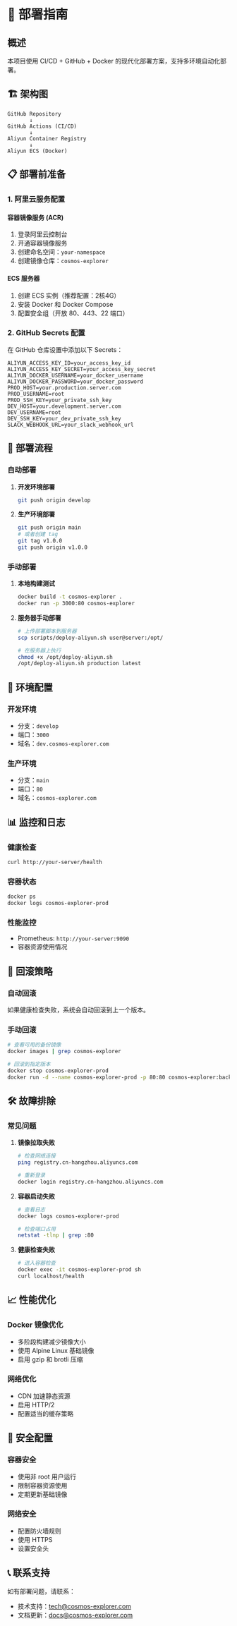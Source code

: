 # 🚀 部署指南

## 概述

本项目使用 CI/CD + GitHub + Docker 的现代化部署方案，支持多环境自动化部署。

## 🏗️ 架构图

```
GitHub Repository
       ↓
GitHub Actions (CI/CD)
       ↓
Aliyun Container Registry
       ↓
Aliyun ECS (Docker)
```

## 📋 部署前准备

### 1. 阿里云服务配置

#### 容器镜像服务 (ACR)
1. 登录阿里云控制台
2. 开通容器镜像服务
3. 创建命名空间：`your-namespace`
4. 创建镜像仓库：`cosmos-explorer`

#### ECS 服务器
1. 创建 ECS 实例（推荐配置：2核4G）
2. 安装 Docker 和 Docker Compose
3. 配置安全组（开放 80、443、22 端口）

### 2. GitHub Secrets 配置

在 GitHub 仓库设置中添加以下 Secrets：

```
ALIYUN_ACCESS_KEY_ID=your_access_key_id
ALIYUN_ACCESS_KEY_SECRET=your_access_key_secret
ALIYUN_DOCKER_USERNAME=your_docker_username
ALIYUN_DOCKER_PASSWORD=your_docker_password
PROD_HOST=your.production.server.com
PROD_USERNAME=root
PROD_SSH_KEY=your_private_ssh_key
DEV_HOST=your.development.server.com
DEV_USERNAME=root
DEV_SSH_KEY=your_dev_private_ssh_key
SLACK_WEBHOOK_URL=your_slack_webhook_url
```

## 🚀 部署流程

### 自动部署

1. **开发环境部署**
   ```bash
   git push origin develop
   ```

2. **生产环境部署**
   ```bash
   git push origin main
   # 或者创建 tag
   git tag v1.0.0
   git push origin v1.0.0
   ```

### 手动部署

1. **本地构建测试**
   ```bash
   docker build -t cosmos-explorer .
   docker run -p 3000:80 cosmos-explorer
   ```

2. **服务器手动部署**
   ```bash
   # 上传部署脚本到服务器
   scp scripts/deploy-aliyun.sh user@server:/opt/
   
   # 在服务器上执行
   chmod +x /opt/deploy-aliyun.sh
   /opt/deploy-aliyun.sh production latest
   ```

## 🔧 环境配置

### 开发环境
- 分支：`develop`
- 端口：`3000`
- 域名：`dev.cosmos-explorer.com`

### 生产环境
- 分支：`main`
- 端口：`80`
- 域名：`cosmos-explorer.com`

## 📊 监控和日志

### 健康检查
```bash
curl http://your-server/health
```

### 容器状态
```bash
docker ps
docker logs cosmos-explorer-prod
```

### 性能监控
- Prometheus: `http://your-server:9090`
- 容器资源使用情况

## 🔄 回滚策略

### 自动回滚
如果健康检查失败，系统会自动回滚到上一个版本。

### 手动回滚
```bash
# 查看可用的备份镜像
docker images | grep cosmos-explorer

# 回滚到指定版本
docker stop cosmos-explorer-prod
docker run -d --name cosmos-explorer-prod -p 80:80 cosmos-explorer:backup-20240804-1430
```

## 🛠️ 故障排除

### 常见问题

1. **镜像拉取失败**
   ```bash
   # 检查网络连接
   ping registry.cn-hangzhou.aliyuncs.com
   
   # 重新登录
   docker login registry.cn-hangzhou.aliyuncs.com
   ```

2. **容器启动失败**
   ```bash
   # 查看日志
   docker logs cosmos-explorer-prod
   
   # 检查端口占用
   netstat -tlnp | grep :80
   ```

3. **健康检查失败**
   ```bash
   # 进入容器检查
   docker exec -it cosmos-explorer-prod sh
   curl localhost/health
   ```

## 📈 性能优化

### Docker 镜像优化
- 多阶段构建减少镜像大小
- 使用 Alpine Linux 基础镜像
- 启用 gzip 和 brotli 压缩

### 网络优化
- CDN 加速静态资源
- 启用 HTTP/2
- 配置适当的缓存策略

## 🔐 安全配置

### 容器安全
- 使用非 root 用户运行
- 限制容器资源使用
- 定期更新基础镜像

### 网络安全
- 配置防火墙规则
- 使用 HTTPS
- 设置安全头

## 📞 联系支持

如有部署问题，请联系：
- 技术支持：tech@cosmos-explorer.com
- 文档更新：docs@cosmos-explorer.com
